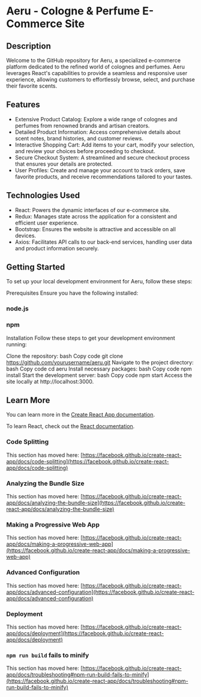 # Aeru - Cologne & Perfume E-Commerce Site



## Description

Welcome to the GitHub repository for Aeru, a specialized e-commerce platform dedicated to the refined world of colognes and perfumes. 
Aeru leverages React's capabilities to provide a seamless and responsive user experience, allowing customers to effortlessly browse, select, and purchase their favorite scents.

## Features

- Extensive Product Catalog: Explore a wide range of colognes and perfumes from renowned brands and artisan creators.
- Detailed Product Information: Access comprehensive details about scent notes, brand histories, and customer reviews.
- Interactive Shopping Cart: Add items to your cart, modify your selection, and review your choices before proceeding to checkout.
- Secure Checkout System: A streamlined and secure checkout process that ensures your details are protected.
- User Profiles: Create and manage your account to track orders, save favorite products, and receive recommendations tailored to your tastes.

## Technologies Used
- React: Powers the dynamic interfaces of our e-commerce site.
- Redux: Manages state across the application for a consistent and efficient user experience.
- Bootstrap: Ensures the website is attractive and accessible on all devices.
- Axios: Facilitates API calls to our back-end services, handling user data and product information securely.


## Getting Started
To set up your local development environment for Aeru, follow these steps:

Prerequisites
Ensure you have the following installed:


### node.js
### npm
Installation
Follow these steps to get your development environment running:

Clone the repository:
bash
Copy code
git clone https://github.com/yourusername/aeru.git
Navigate to the project directory:
bash
Copy code
cd aeru
Install necessary packages:
bash
Copy code
npm install
Start the development server:
bash
Copy code
npm start
Access the site locally at http://localhost:3000.



## Learn More

You can learn more in the [Create React App documentation](https://facebook.github.io/create-react-app/docs/getting-started).

To learn React, check out the [React documentation](https://reactjs.org/).

### Code Splitting

This section has moved here: [https://facebook.github.io/create-react-app/docs/code-splitting](https://facebook.github.io/create-react-app/docs/code-splitting)

### Analyzing the Bundle Size

This section has moved here: [https://facebook.github.io/create-react-app/docs/analyzing-the-bundle-size](https://facebook.github.io/create-react-app/docs/analyzing-the-bundle-size)

### Making a Progressive Web App

This section has moved here: [https://facebook.github.io/create-react-app/docs/making-a-progressive-web-app](https://facebook.github.io/create-react-app/docs/making-a-progressive-web-app)

### Advanced Configuration

This section has moved here: [https://facebook.github.io/create-react-app/docs/advanced-configuration](https://facebook.github.io/create-react-app/docs/advanced-configuration)

### Deployment

This section has moved here: [https://facebook.github.io/create-react-app/docs/deployment](https://facebook.github.io/create-react-app/docs/deployment)

### `npm run build` fails to minify

This section has moved here: [https://facebook.github.io/create-react-app/docs/troubleshooting#npm-run-build-fails-to-minify](https://facebook.github.io/create-react-app/docs/troubleshooting#npm-run-build-fails-to-minify)

